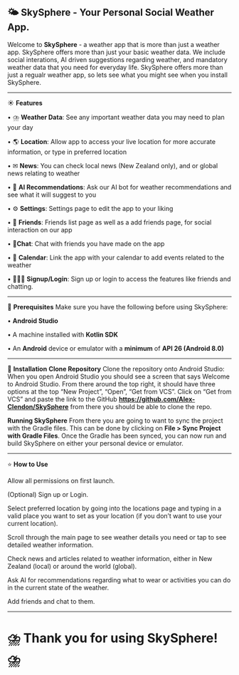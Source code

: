 🌤️ **SkySphere - Your Personal Social Weather App.**
------------------------------------------------------------------------------------------------------------------------

Welcome to **SkySphere** - a weather app that is more than just a weather app. SkySphere offers more than just your basic weather data. We include social interations, AI driven suggestions regarding weather, and mandatory weather data that you need for everyday life. SkySphere offers more than just a regualr weather app, so lets see what you might see when you install SkySphere.

------------------------------------------------------------------------------------------------------------------------
☀️ **Features**

•	⛈️ **Weather Data**: See any important weather data you may need to plan your day

•	🌎 **Location**: Allow app to access your live location for more accurate information, or type in preferred location

•	✉︎ **News**: You can check local news (New Zealand only), and or global news relating to weather

•	🤖 **AI Recommendations**: Ask our AI bot for weather recommendations and see what it will suggest to you

•	⚙️ **Settings**: Settings page to edit the app to your liking

•	🙏 **Friends**: Friends list page as well as a add friends page, for social interaction on our app

•	📱**Chat**: Chat with friends you have made on the app

•	📆 **Calendar**: Link the app with your calendar to add events related to the weather

•	👨🏻‍💻 **Signup/Login**: Sign up or login to access the features like friends and chatting.

------------------------------------------------------------------------------------------------------------------------

🔎 **Prerequisites**
Make sure you have the following before using SkySphere:

•	**Android Studio** 

•	A machine installed with **Kotlin SDK**

•	An **Android** device or emulator with a **minimum** of **API 26 (Android 8.0)**

------------------------------------------------------------------------------------------------------------------------

🔧 **Installation**
**Clone Repository**
Clone the repository onto Android Studio:
When you open Android Studio you should see a screen that says Welcome to Android Studio. From there around the top right, it should have three options at the top “New Project”, “Open”, “Get from VCS”. Click on “Get from VCS” and paste the link to the GitHub **https://github.com/Alex-Clendon/SkySphere** from there you should be able to clone the repo.

**Running SkySphere**
From there you are going to want to sync the project with the Gradle files. This can be done by clicking on **File > Sync Project with Gradle Files**. Once the Gradle has been synced, you can now run and build SkySphere on either your personal device or emulator.

------------------------------------------------------------------------------------------------------------------------

⭐ **How to Use**

Allow all permissions on first launch.

(Optional) Sign up or Login.

Select preferred location by going into the locations page and typing in a valid place you want to set as your location (if you don’t want to use your current location).

Scroll through the main page to see weather details you need or tap to see detailed weather information.

Check news and articles related to weather information, either in New Zealand (local) or around the world (global).

Ask AI for recommendations regarding what to wear or activities you can do in the current state of the weather.

Add friends and chat to them.

------------------------------------------------------------------------------------------------------------------------

# ⛈️ **Thank you for using SkySphere!** ⛈️
